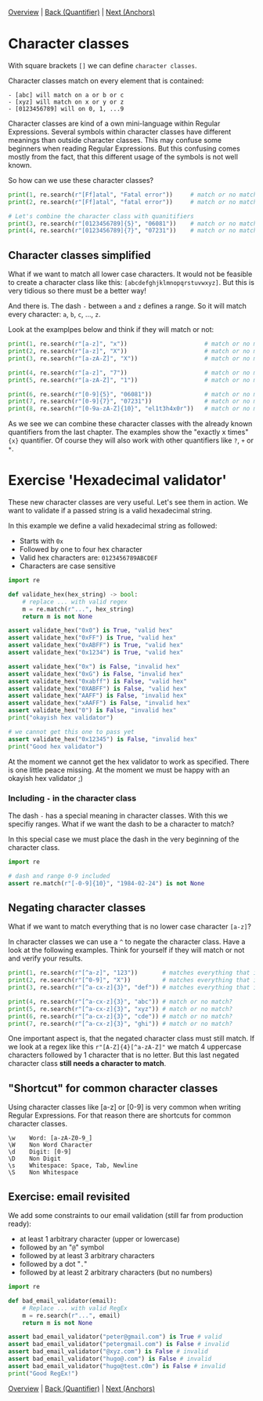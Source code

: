 [Overview](./overview.md) | [Back (Quantifier)](./quantifier.md) | [Next (Anchors)](./anchors.md) 

# Character classes
With square brackets `[]` we can define `character classes`.

Character classes match on every element that is contained:

    - [abc] will match on a or b or c
    - [xyz] will match on x or y or z
    - [0123456789] will on 0, 1, ...9

Character classes are kind of a own mini-language within Regular Expressions. Several symbols within character classes have different meanings than outside character classes. This may confuse some beginners when reading Regular Expressions. But this confusing comes mostly from the fact, that this different usage of the symbols is not well known. 

So how can we use these character classes?

```python
print(1, re.search(r"[Ff]atal", "Fatal error"))     # match or no match?
print(2, re.search(r"[Ff]atal", "fatal error"))     # match or no match?

# Let's combine the character class with quanitifiers
print(3, re.search(r"[0123456789]{5}", "06081"))    # match or no match?
print(4, re.search(r"[0123456789]{7}", "07231"))    # match or no match?
```

## Character classes simplified
What if we want to match all lower case characters. It would not be feasible to create a character class like this: `[abcdefghjklmnopqrstuvwxyz]`. But this is very tidious so there must be a better way!

And there is. The dash `-` between `a` and `z` defines a range. So it will match every character: `a`, `b`, `c`, ..., `z`. 

Look at the examplpes below and think if they will match or not:

```python
print(1, re.search(r"[a-z]", "x"))                      # match or no match?
print(2, re.search(r"[a-z]", "X"))                      # match or no match?
print(3, re.search(r"[a-zA-Z]", "X"))                   # match or no match?

print(4, re.search(r"[a-z]", "7"))                      # match or no match?
print(5, re.search(r"[a-zA-Z]", "1"))                   # match or no match?

print(6, re.search(r"[0-9]{5}", "06081"))               # match or no match?
print(7, re.search(r"[0-9]{7}", "07231"))               # match or no match?
print(8, re.search(r"[0-9a-zA-Z]{10}", "el1t3h4x0r"))   # match or no match?
```

As we see we can combine these character classes with the already known quantifiers from the last chapter. The examples show the "exactly x times" `{x}` quantifier. Of course they will also work with other quantifiers like `?`, `+` or `*`. 

# Exercise 'Hexadecimal validator'
These new character classes are very useful. Let's see them in action. We want to validate if a passed string is a valid hexadecimal string.

In this example we define a valid hexadecimal string as followed:

- Starts with `0x`
- Followed by one to four hex character 
- Valid hex characters are: `0123456789ABCDEF`
- Characters are case sensitive

```python
import re

def validate_hex(hex_string) -> bool:
    # replace ... with valid regex
    m = re.match(r"...", hex_string)
    return m is not None

assert validate_hex("0x0") is True, "valid hex"
assert validate_hex("0xFF") is True, "valid hex"
assert validate_hex("0xABFF") is True, "valid hex"
assert validate_hex("0x1234") is True, "valid hex"

assert validate_hex("0x") is False, "invalid hex"
assert validate_hex("0xG") is False, "invalid hex"
assert validate_hex("0xabff") is False, "valid hex"
assert validate_hex("0XABFF") is False, "valid hex"
assert validate_hex("AAFF") is False, "invalid hex"
assert validate_hex("xAAFF") is False, "invalid hex"
assert validate_hex("0") is False, "invalid hex"
print("okayish hex validator")

# we cannot get this one to pass yet
assert validate_hex("0x12345") is False, "invalid hex"
print("Good hex validator")
```

At the moment we cannot get the hex validator to work as specified. There is one little peace missing. At the moment we must be happy with an okayish hex validator ;)

### Including `-` in the character class
The dash `-` has a special meaning in character classes. With this we specifiy ranges. What if we want the dash to be a character to match?

In this special case we must place the dash in the very beginning of the character class.
```python
import re

# dash and range 0-9 included
assert re.match(r"[-0-9]{10}", "1984-02-24") is not None
```

## Negating character classes
What if we want to match everything that is no lower case character `[a-z]`? 

In character classes we can use a `^` to negate the character class. Have a look at the following examples. Think for yourself if they will match or not and verify your results.

```python
print(1, re.search(r"[^a-z]", "123"))       # matches everything that is no lower case char
print(2, re.search(r"[^0-9]", "X"))         # matches everything that is no number
print(3, re.search(r"[^a-cx-z]{3}", "def")) # matches everything that is not abcxyz 

print(4, re.search(r"[^a-cx-z]{3}", "abc")) # match or no match?
print(5, re.search(r"[^a-cx-z]{3}", "xyz")) # match or no match?
print(6, re.search(r"[^a-cx-z]{3}", "cde")) # match or no match?
print(7, re.search(r"[^a-cx-z]{3}", "ghi")) # match or no match?
```

One important aspect is, that the negated character class must still match. If we look at a regex like this `r"[A-Z]{4}[^a-zA-Z]"` we match 4 uppercase characters followed by 1 character that is no letter. But this last negated character class **still needs a character to match**. 

## "Shortcut" for common character classes
Using character classes like [a-z] or [0-9] is very common when writing Regular Expressions. For that reason there are shortcuts for common character classes. 

    \w    Word: [a-zA-Z0-9_]
    \W    Non Word Character
    \d    Digit: [0-9]
    \D    Non Digit
    \s    Whitespace: Space, Tab, Newline
    \S    Non Whitespace


## Exercise: email revisited

We add some constraints to our email validation (still far from production ready):

- at least 1 arbitrary character (upper or lowercase)
- followed by an "`@`" symbol
- followed by at least 3 arbitrary characters
- followed by a dot "`.`"
- followed by at least 2 arbitrary characters (but no numbers)

```python
import re

def bad_email_validator(email):
    # Replace ... with valid RegEx
    m = re.search(r"...", email)
    return m is not None

assert bad_email_validator("peter@gmail.com") is True # valid
assert bad_email_validator("petergmail.com") is False # invalid
assert bad_email_validator("@xyz.com") is False # invalid
assert bad_email_validator("hugo@.com") is False # invalid
assert bad_email_validator("hugo@test.c0m") is False # invalid
print("Good RegEx!")
```

[Overview](./overview.md) | [Back (Quantifier)](./quantifier.md) | [Next (Anchors)](./anchors.md) 